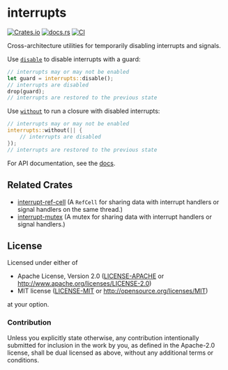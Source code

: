 # interrupts

[![Crates.io](https://img.shields.io/crates/v/interrupts)](https://crates.io/crates/interrupts)
[![docs.rs](https://img.shields.io/docsrs/interrupts)](https://docs.rs/interrupts)
[![CI](https://github.com/mkroening/interrupts/actions/workflows/ci.yml/badge.svg)](https://github.com/mkroening/interrupts/actions/workflows/ci.yml)

Cross-architecture utilities for temporarily disabling interrupts and signals.

Use [`disable`] to disable interrupts with a guard:

```rust
// interrupts may or may not be enabled
let guard = interrupts::disable();
// interrupts are disabled
drop(guard);
// interrupts are restored to the previous state
```

Use [`without`] to run a closure with disabled interrupts:

```rust
// interrupts may or may not be enabled
interrupts::without(|| {
    // interrupts are disabled
});
// interrupts are restored to the previous state
```

For API documentation, see the [docs].

[`disable`]: https://docs.rs/interrupts/latest/interrupts/fn.disable.html
[`without`]: https://docs.rs/interrupts/latest/interrupts/fn.without.html
[docs]: https://docs.rs/interrupts

## Related Crates

- [interrupt-ref-cell] (A `RefCell` for sharing data with interrupt handlers or signal handlers on the same thread.)
- [interrupt-mutex] (A mutex for sharing data with interrupt handlers or signal handlers.)

[interrupt-ref-cell]: https://crates.io/crates/interrupt-ref-cell
[interrupt-mutex]: https://crates.io/crates/interrupt-mutex

## License

Licensed under either of

 * Apache License, Version 2.0
   ([LICENSE-APACHE](LICENSE-APACHE) or http://www.apache.org/licenses/LICENSE-2.0)
 * MIT license
   ([LICENSE-MIT](LICENSE-MIT) or http://opensource.org/licenses/MIT)

at your option.

### Contribution

Unless you explicitly state otherwise, any contribution intentionally submitted
for inclusion in the work by you, as defined in the Apache-2.0 license, shall be
dual licensed as above, without any additional terms or conditions.

